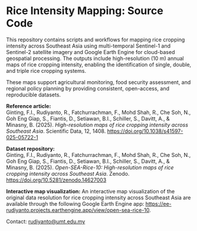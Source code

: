 # Rice Intensity Mapping: Source Code

This repository contains scripts and workflows for mapping rice cropping intensity across Southeast Asia using multi-temporal Sentinel-1 and Sentinel-2 satellite imagery and Google Earth Engine for cloud-based geospatial processing. The outputs include high-resolution (10 m) annual maps of rice cropping intensity, enabling the identification of single, double, and triple rice cropping systems.

These maps support agricultural monitoring, food security assessment, and regional policy planning by providing consistent, open-access, and reproducible datasets.

**Reference article:**  
Ginting, F.I., Rudiyanto, R., Fatchurrachman, F., Mohd Shah, R., Che Soh, N., Goh Eng Giap, S., Fiantis, D., Setiawan, B.I., Schiller, S., Davitt, A., & Minasny, B. (2025). *High-resolution maps of rice cropping intensity across Southeast Asia*. Scientific Data, 12, 1408. https://doi.org/10.1038/s41597-025-05722-1  

**Dataset repository:**  
Ginting, F.I., Rudiyanto, R., Fatchurrachman, F., Mohd Shah, R., Che Soh, N., Goh Eng Giap, S., Fiantis, D., Setiawan, B.I., Schiller, S., Davitt, A., & Minasny, B. (2025). *Open-SEA-Rice-10: High-resolution maps of rice cropping intensity across Southeast Asia*. Zenodo. https://doi.org/10.5281/zenodo.14627003

**Interactive map visualization:** 
An interactive map visualization of the original data resolution for rice cropping intensity across Southeast Asia are available through the following Google Earth Engine app: https://ee-rudiyanto.projects.earthengine.app/view/open-sea-rice-10. 

Contact: rudiyanto@umt.edu.my
